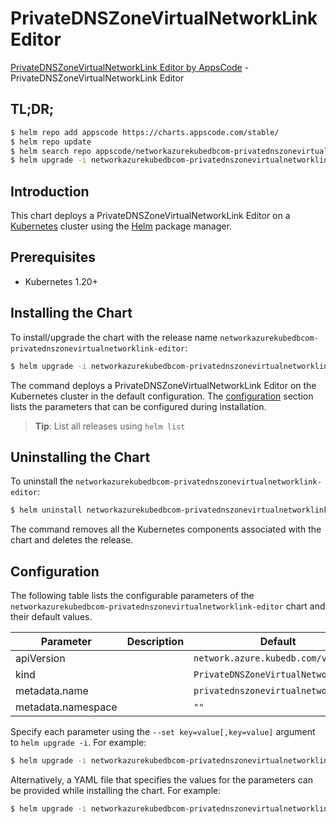 # PrivateDNSZoneVirtualNetworkLink Editor

[PrivateDNSZoneVirtualNetworkLink Editor by AppsCode](https://appscode.com) - PrivateDNSZoneVirtualNetworkLink Editor

## TL;DR;

```bash
$ helm repo add appscode https://charts.appscode.com/stable/
$ helm repo update
$ helm search repo appscode/networkazurekubedbcom-privatednszonevirtualnetworklink-editor --version=v0.17.0
$ helm upgrade -i networkazurekubedbcom-privatednszonevirtualnetworklink-editor appscode/networkazurekubedbcom-privatednszonevirtualnetworklink-editor -n default --create-namespace --version=v0.17.0
```

## Introduction

This chart deploys a PrivateDNSZoneVirtualNetworkLink Editor on a [Kubernetes](http://kubernetes.io) cluster using the [Helm](https://helm.sh) package manager.

## Prerequisites

- Kubernetes 1.20+

## Installing the Chart

To install/upgrade the chart with the release name `networkazurekubedbcom-privatednszonevirtualnetworklink-editor`:

```bash
$ helm upgrade -i networkazurekubedbcom-privatednszonevirtualnetworklink-editor appscode/networkazurekubedbcom-privatednszonevirtualnetworklink-editor -n default --create-namespace --version=v0.17.0
```

The command deploys a PrivateDNSZoneVirtualNetworkLink Editor on the Kubernetes cluster in the default configuration. The [configuration](#configuration) section lists the parameters that can be configured during installation.

> **Tip**: List all releases using `helm list`

## Uninstalling the Chart

To uninstall the `networkazurekubedbcom-privatednszonevirtualnetworklink-editor`:

```bash
$ helm uninstall networkazurekubedbcom-privatednszonevirtualnetworklink-editor -n default
```

The command removes all the Kubernetes components associated with the chart and deletes the release.

## Configuration

The following table lists the configurable parameters of the `networkazurekubedbcom-privatednszonevirtualnetworklink-editor` chart and their default values.

|     Parameter      | Description |                    Default                     |
|--------------------|-------------|------------------------------------------------|
| apiVersion         |             | <code>network.azure.kubedb.com/v1alpha1</code> |
| kind               |             | <code>PrivateDNSZoneVirtualNetworkLink</code>  |
| metadata.name      |             | <code>privatednszonevirtualnetworklink</code>  |
| metadata.namespace |             | <code>""</code>                                |


Specify each parameter using the `--set key=value[,key=value]` argument to `helm upgrade -i`. For example:

```bash
$ helm upgrade -i networkazurekubedbcom-privatednszonevirtualnetworklink-editor appscode/networkazurekubedbcom-privatednszonevirtualnetworklink-editor -n default --create-namespace --version=v0.17.0 --set apiVersion=network.azure.kubedb.com/v1alpha1
```

Alternatively, a YAML file that specifies the values for the parameters can be provided while
installing the chart. For example:

```bash
$ helm upgrade -i networkazurekubedbcom-privatednszonevirtualnetworklink-editor appscode/networkazurekubedbcom-privatednszonevirtualnetworklink-editor -n default --create-namespace --version=v0.17.0 --values values.yaml
```
